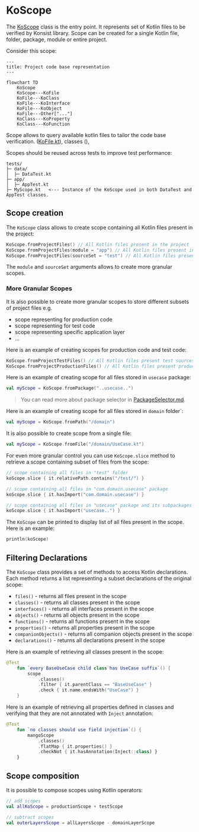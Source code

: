 # KoScope

The
[KoScope](../src/main/kotlin/com/lemon/konsist/core/declaration/KoScope.kt) class is the entry point. It represents set
of Kotlin files to be verified by Konsist library. Scope can be created for a single Kotlin file, folder, package, module
or entire project.

Consider this scope:

```mermaid
---
title: Project code base representation
---

flowchart TD
    KoScope
    KoScope---KoFile
    KoFile---KoClass
    KoFile---KoInterface
    KoFile---KoObject
    KoFile---Other["..."]
    KoClass---KoProperty
    KoClass---KoFunction
```

Scope allows to query available kotlin files to tailor the code base verification.
([KoFile.kt](../src/main/kotlin/com/lemon/konsist/core/declaration/KoFile.kt)), 
classes (),

Scopes should be reused across tests to improve test performance:

```
tests/
├─ data/
│  ├─ DataTest.kt
├─ app/
│  ├─ AppTest.kt
├─ MyScope.kt   <--- Instance of the KoScope used in both DataTest and AppTest classes.

```

## Scope creation

The `KoScope` class allows to create scope containing all Kotlin files present in the project:

```kotlin
KoScope.fromProjectFiles() // All Kotlin files present in the project
KoScope.fromProjectFiles(module = "app") // All Kotlin files present in the "app" module
KoScope.fromProjectFiles(sourceSet = "test") // All Kotlin files present in the "test" source sets
```

The `module` and `sourceSet` arguments allows to create more granular scopes.

### More Granular Scopes

It is also possible to create more granular scopes to store different subsets of project files e.g.
- scope representing for production code
- scope representing for test code
- scope representing specific application layer
- ...

Here is an example of creating scopes for production code and test code:

```kotlin
KoScope.fromProjectTestFiles() // All Kotlin files present test sources sets
KoScope.fromProjectProductionFiles() // All Kotlin files present production sources sets
```

Here is an example of creating scope for all files stored in `usecase` package:

```kotlin
val myScope = KoScope.fromPackage("..usecase..")
```

> You can read more about package selector in [PackageSelector.md](PackageSelector.md).

Here is an example of creating scope for all files stored in `domain` folder`:

```kotlin
val myScope = KoScope.fromPath("/domain")
```

It is also possible to create scope from a single file:

```kotlin
val myScope = KoScope.fromFile("/domain/UseCase.kt")
``` 

For even more granular control you can use `KoScope.slice` method to retrieve a scope containing subset of files 
from the scope:

```kotlin
// scope containing all files in "test" folder
koScope.slice { it.relativePath.contains("/test/") }

// scope containing all files in "com.domain.usecase" package
koScope.slice { it.hasImport("com.domain.usecase") }

// scope containing all files in "usecase" package and its subpackages
koScope.slice { it.hasImport("usecase..") }
```

The `KoScope` can be printed to display list of all files present in the scope. Here is an example: 

```kotlin
println(koScope)
```

## Filtering Declarations

The `KoScope` class provides a set of methods to access Kotlin declarations. Each method returns a list representing a 
subset declarations of the original scope:
- `files()` - returns all files present in the scope
- `classes()` - returns all classes present in the scope
- `interfaces()` - returns all interfaces present in the scope
- `objects()` - returns all objects present in the scope
- `functions()` - returns all functions present in the scope
- `properties()` - returns all properties present in the scope
- `companionObjects()` - returns all companion objects present in the scope
- `declarations()` - returns all declarations present in the scope

Here is an example of retrieving all classes present in the scope:

```kotlin
@Test
    fun `every BaseUseCase child class has UseCase suffix`() {
        scope
            .classes()
            .filter { it.parentClass == "BaseUseCase" }
            .check { it.name.endsWith("UseCase") }
    }
```

Here is an example of retrieving all properties defined in classes and verifying that they are not annotated with 
`Inject` annotation:

```kotlin
@Test
    fun `no classes should use field injection`() {
        mangoScope
            .classes()
            .flatMap { it.properties() }
            .checkNot { it.hasAnnotation(Inject::class) }
    }
```

## Scope composition

It is possible to compose scopes using Kotlin operators:

```kotlin
// add scopes
val allKoScope = productionScope + testScope

// subtract scopes
val outerLayersScope = allLayersScope - domainLayerScope
```
